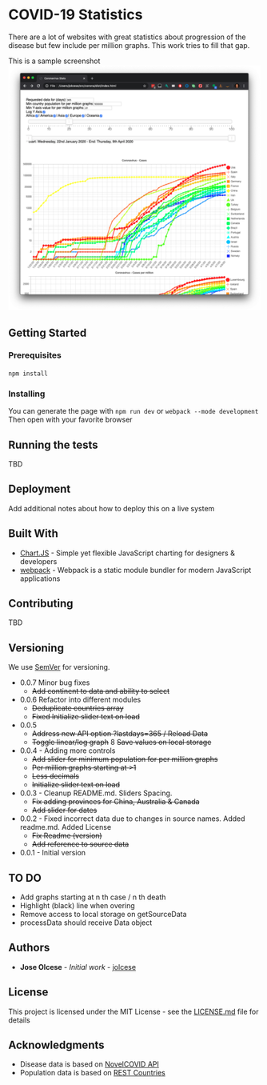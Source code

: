 # COVID-19 Statistics

There are a lot of websites with great statistics about progression of the disease but few include per million graphs. This work tries to fill that gap.

This is a sample screenshot ![Alt text](doc/sample.png?raw=true "Screenshot")


## Getting Started



### Prerequisites

`npm install` 

### Installing

You can generate the page with `npm run dev` or `webpack --mode development` 
Then open with your favorite browser

## Running the tests

TBD

## Deployment

Add additional notes about how to deploy this on a live system

## Built With

* [Chart.JS](https://www.chartjs.org/) - Simple yet flexible JavaScript charting for designers & developers
* [webpack](https://webpack.js.org/) - Webpack is a static module bundler for modern JavaScript applications

## Contributing

TBD

## Versioning

We use [SemVer](http://semver.org/) for versioning.

* 0.0.7 Minor bug fixes
  * ~~Add continent to data and ability to select~~
* 0.0.6 Refactor into different modules
  * ~~Deduplicate countries array~~
  * ~~Fixed Initialize slider text on load~~
* 0.0.5
  * ~~Address new API option ?lastdays=365 / Reload Data~~
  * ~~Toggle linear/log graph~~
  8 ~~Save values on local storage~~
* 0.0.4 - Adding more controls
  * ~~Add slider for minimum population for per million graphs~~
  * ~~Per million graphs starting at >1~~
  * ~~Less decimals~~
  * ~~Initialize slider text on load~~
* 0.0.3 - Cleanup README.md. Sliders Spacing.
  * ~~Fix adding provinces for China, Australia & Canada~~
  * ~~Add slider for dates~~
* 0.0.2 - Fixed incorrect data due to changes in source names. Added readme.md. Added License
  * ~~Fix Readme (version)~~
  * ~~Add reference to source data~~
* 0.0.1 - Initial version

## TO DO
* Add graphs starting at n th case / n th death
* Highlight (black) line when overing
* Remove access to local storage on getSourceData
* processData should receive Data object

## Authors

* **Jose Olcese** - *Initial work* - [jolcese](https://github.com/jolcese)

## License

This project is licensed under the MIT License - see the [LICENSE.md](LICENSE.md) file for details

## Acknowledgments

* Disease data is based on [NovelCOVID API](https://github.com/novelcovid/api)
* Population data is based on [REST Countries](https://restcountries.eu)
